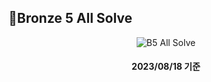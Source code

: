 ## 🥉Bronze 5 All Solve
<div align=center>
  
  ![B5 All Solve](https://github.com/DM-09/BaekjoonCode/assets/112751504/b28faf21-8ab8-4059-b493-9bdad84bcf8f)
  #### 2023/08/18 기준
</div>
